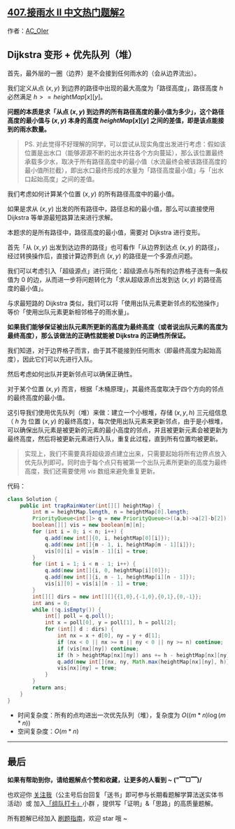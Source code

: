 ## [407.接雨水 II 中文热门题解2](https://leetcode.cn/problems/trapping-rain-water-ii/solutions/100000/gong-shui-san-xie-jing-dian-dijkstra-yun-13ik)

作者：[AC_OIer](https://leetcode.cn/u/AC_OIer)

## Dijkstra 变形 + 优先队列（堆）

首先，最外层的一圈（边界）是不会接到任何雨水的（会从边界流出）。

我们定义从点 $(x, y)$ 到边界的路径中出现的最大高度为「路径高度」，路径高度 $h$ 必然满足 $h >= heightMap[x][y]$。

**问题的本质是求「从点 $(x, y)$ 到边界的所有路径高度的最小值为多少」，这个路径高度的最小值与 $(x, y)$ 本身的高度 $heightMap[x][y]$ 之间的差值，即是该点能接到的雨水数量。**

> PS. 对此觉得不好理解的同学，可以尝试从现实角度出发进行考虑：假如该位置是出水口（能够源源不断的出水并往各个方向蔓延），那么该位置最终承载多少水，取决于所有路径高度中的最小值（水流最终会被该路径高度的最小值所拦截），即出水口最终形成的水量为「路径高度最小值」与「出水口起始高度」之间的差值。

我们考虑如何计算某个位置 $(x, y)$ 的所有路径高度中的最小值。

如果是求从 $(x, y)$ 出发的所有路径中，路径总和的最小值，那么可以直接使用 Dijkstra 等单源最短路算法来进行求解。

本题求的是所有路径中，路径高度的最小值，需要对 Dijkstra 进行变形。

首先「从 $(x, y)$ 出发到达边界的路径」也可看作「从边界到达点 $(x, y)$ 的路径」，经过转换操作后，直接计算边界到点 $(x, y)$ 的路径是一个多源点问题。

我们可以考虑引入「超级源点」进行简化：超级源点与所有的边界格子连有一条权值为 $0$ 的边，从而进一步将问题转化为「求从超级源点出发到达 $(x, y)$ 的路径高度的最小值」。

与求最短路的 Dijkstra 类似，我们可以将「使用出队元素更新邻点的松弛操作」等价「使用出队元素更新相邻格子的雨水量」。

**如果我们能够保证被出队元素所更新的高度为最终高度（或者说出队元素的高度为最终高度），那么该做法的正确性就能被 Dijkstra 的正确性所保证。**

我们知道，对于边界格子而言，由于其不能接到任何雨水（即最终高度为起始高度），因此它们可以先进行入队。

然后考虑如何出队并更新邻点可以确保正确性。

对于某个位置 $(x, y)$ 而言，根据「木桶原理」，其最终高度取决于四个方向的邻点的最终高度的最小值。

这引导我们使用优先队列（堆）来做：建立一个小根堆，存储 $(x, y, h)$ 三元组信息（ $h$ 为 位置  $(x, y)$ 的最终高度），每次使用出队元素来更新邻点，由于是小根堆，可以确保出队元素是被更新的元素的最小高度的邻点，并且被更新元素会被更新为最终高度，然后将被更新元素进行入队，重复此过程，直到所有位置均被更新。

> 实现上，我们不需要真将超级源点建立出来，只需要起始将所有边界点放入优先队列即可。同时由于每个点只有被第一个出队元素所更新的高度为最终高度，我们还需要使用 $vis$ 数组来避免重复更新。

代码：
```Java []
class Solution {
    public int trapRainWater(int[][] heightMap) {
        int m = heightMap.length, n = heightMap[0].length;
        PriorityQueue<int[]> q = new PriorityQueue<>((a,b)->a[2]-b[2]);
        boolean[][] vis = new boolean[m][n];
        for (int i = 0; i < n; i++) {
            q.add(new int[]{0, i, heightMap[0][i]});
            q.add(new int[]{m - 1, i, heightMap[m - 1][i]});
            vis[0][i] = vis[m - 1][i] = true;
        }
        for (int i = 1; i < m - 1; i++) {
            q.add(new int[]{i, 0, heightMap[i][0]});
            q.add(new int[]{i, n - 1, heightMap[i][n - 1]});
            vis[i][0] = vis[i][n - 1] = true;
        }
        int[][] dirs = new int[][]{{1,0},{-1,0},{0,1},{0,-1}};
        int ans = 0;
        while (!q.isEmpty()) {
            int[] poll = q.poll();
            int x = poll[0], y = poll[1], h = poll[2];
            for (int[] d : dirs) {
                int nx = x + d[0], ny = y + d[1];
                if (nx < 0 || nx >= m || ny < 0 || ny >= n) continue;
                if (vis[nx][ny]) continue;
                if (h > heightMap[nx][ny]) ans += h - heightMap[nx][ny];
                q.add(new int[]{nx, ny, Math.max(heightMap[nx][ny], h)});
                vis[nx][ny] = true;
            }
        }
        return ans;
    }
}
```
* 时间复杂度：所有的点均进出一次优先队列（堆），复杂度为 $O((m * n)\log{(m * n)})$
* 空间复杂度：$O(m * n)$


---

## 最后

**如果有帮助到你，请给题解点个赞和收藏，让更多的人看到 ~ ("▔□▔)/**

也欢迎你 [关注我](https://oscimg.oschina.net/oscnet/up-19688dc1af05cf8bdea43b2a863038ab9e5.png)（公主号后台回复「送书」即可参与长期看题解学算法送实体书活动）或 加入[「组队打卡」](https://leetcode-cn.com/u/ac_oier/)小群 ，提供写「证明」&「思路」的高质量题解。

所有题解已经加入 [刷题指南](https://github.com/SharingSource/LogicStack-LeetCode/wiki)，欢迎 star 哦 ~ 